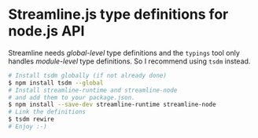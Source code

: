 # Streamline.js type definitions for node.js API

Streamline needs _global-level_ type definitions and 
the `typings` tool only handles _module-level_ type definitions. 
So I recommend using `tsdm` instead. 

``` sh
# Install tsdm globally (if not already done)
$ npm install tsdm --global
# Install streamline-runtime and streamline-node 
# and add them to your package.json.
$ npm install --save-dev streamline-runtime streamline-node
# Link the definitions
$ tsdm rewire
# Enjoy :-)
```
